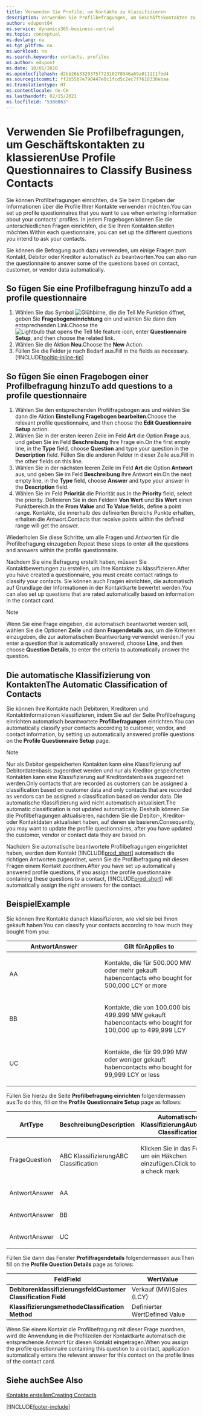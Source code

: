 ```yaml
---
title: Verwenden Sie Profile, um Kontakte zu klassifizieren
description: Verwenden Sie Profilbefragungen, um Geschäftskontakten zu klassieren
author: edupont04
ms.service: dynamics365-business-central
ms.topic: conceptual
ms.devlang: na
ms.tgt_pltfrm: na
ms.workload: na
ms.search.keywords: contacts, profiles
ms.author: edupont
ms.date: 10/01/2020
ms.openlocfilehash: d2bb26b3320375f72310278946a69a011111fbd4
ms.sourcegitcommit: ff2b55b7e790447e0c1fcd5c2ec7f7610338ebaa
ms.translationtype: HT
ms.contentlocale: de-CH
ms.lasthandoff: 02/15/2021
ms.locfileid: "5388863"
---
```

# <a name="use-profile-questionnaires-to-classify-business-contacts"></a><span data-ttu-id="87b8c-103">Verwenden Sie Profilbefragungen, um Geschäftskontakten zu klassieren</span><span class="sxs-lookup"><span data-stu-id="87b8c-103">Use Profile Questionnaires to Classify Business Contacts</span></span>
<span data-ttu-id="87b8c-104">Sie können Profilbefragungen einrichten, die Sie beim Eingeben der Informationen über die Profile Ihrer Kontakte verwenden möchten.</span><span class="sxs-lookup"><span data-stu-id="87b8c-104">You can set up profile questionnaires that you want to use when entering information about your contacts' profiles.</span></span> <span data-ttu-id="87b8c-105">In jedem Fragebogen können Sie die unterschiedlichen Fragen einrichten, die Sie Ihren Kontakten stellen möchten.</span><span class="sxs-lookup"><span data-stu-id="87b8c-105">Within each questionnaire, you can set up the different questions you intend to ask your contacts.</span></span>  

<span data-ttu-id="87b8c-106">Sie können die Befragung auch dazu verwenden, um einige Fragen zum Kontakt, Debitor oder Kreditor automatisch zu beantworten.</span><span class="sxs-lookup"><span data-stu-id="87b8c-106">You can also run the questionnaire to answer some of the questions based on contact, customer, or vendor data automatically.</span></span>  

## <a name="to-add-a-profile-questionnaire"></a><span data-ttu-id="87b8c-107">So fügen Sie eine Profilbefragung hinzu</span><span class="sxs-lookup"><span data-stu-id="87b8c-107">To add a profile questionnaire</span></span>
1.  <span data-ttu-id="87b8c-108">Wählen Sie das Symbol ![Glühbirne, die die Tell Me Funktion öffnet](media/ui-search/search_small.png "Tell Me-Funktion"), geben Sie **Fragebogeneinrichtung** ein und wählen Sie dann den entsprechenden Link.</span><span class="sxs-lookup"><span data-stu-id="87b8c-108">Choose the ![Lightbulb that opens the Tell Me feature](media/ui-search/search_small.png "Tell me what you want to do") icon, enter **Questionnaire Setup**, and then choose the related link.</span></span>  
2.  <span data-ttu-id="87b8c-109">Wählen Sie die Aktion **Neu**.</span><span class="sxs-lookup"><span data-stu-id="87b8c-109">Choose the **New** Action.</span></span>  
3.  <span data-ttu-id="87b8c-110">Füllen Sie die Felder je nach Bedarf aus.</span><span class="sxs-lookup"><span data-stu-id="87b8c-110">Fill in the fields as necessary.</span></span> [!INCLUDE[tooltip-inline-tip](includes/tooltip-inline-tip_md.md)]  

## <a name="to-add-questions-to-a-profile-questionnaire"></a><span data-ttu-id="87b8c-111">So fügen Sie einen Fragebogen einer Profilbefragung hinzu</span><span class="sxs-lookup"><span data-stu-id="87b8c-111">To add questions to a profile questionnaire</span></span>
1.  <span data-ttu-id="87b8c-112">Wählen Sie den entsprechenden Profilfragebogen aus und wählen Sie dann die Aktion **Einstellung Fragebogen bearbeiten**.</span><span class="sxs-lookup"><span data-stu-id="87b8c-112">Choose the relevant profile questionnaire, and then choose the **Edit Questionnaire Setup** action.</span></span>  
2.  <span data-ttu-id="87b8c-113">Wählen Sie in der ersten leeren Zeile im Feld **Art** die Option **Frage** aus, und geben Sie im Feld **Beschreibung** Ihre Frage ein.</span><span class="sxs-lookup"><span data-stu-id="87b8c-113">On the first empty line, in the **Type** field, choose **Question** and type your question in the **Description** field.</span></span> <span data-ttu-id="87b8c-114">Füllen Sie die anderen Felder in dieser Zeile aus.</span><span class="sxs-lookup"><span data-stu-id="87b8c-114">Fill in the other fields on this line.</span></span>  
3.  <span data-ttu-id="87b8c-115">Wählen Sie in der nächsten leeren Zeile im Feld **Art** die Option **Antwort** aus, und geben Sie im Feld **Beschreibung** Ihre Antwort ein.</span><span class="sxs-lookup"><span data-stu-id="87b8c-115">On the next empty line, in the **Type** field, choose **Answer** and type your answer in the **Description** field.</span></span>  
4.  <span data-ttu-id="87b8c-116">Wählen Sie im Feld **Priorität** die Priorität aus.</span><span class="sxs-lookup"><span data-stu-id="87b8c-116">In the **Priority** field, select the priority.</span></span> <span data-ttu-id="87b8c-117">Definieren Sie in den Feldern **Von Wert** und **Bis Wert** einen Punktbereich.</span><span class="sxs-lookup"><span data-stu-id="87b8c-117">In the **From Value** and **To Value** fields, define a point range.</span></span> <span data-ttu-id="87b8c-118">Kontakte, die innerhalb des definierten Bereichs Punkte erhalten, erhalten die Antwort.</span><span class="sxs-lookup"><span data-stu-id="87b8c-118">Contacts that receive points within the defined range will get the answer.</span></span>  

<span data-ttu-id="87b8c-119">Wiederholen Sie diese Schritte, um alle Fragen und Antworten für die Profilbefragung einzugeben.</span><span class="sxs-lookup"><span data-stu-id="87b8c-119">Repeat these steps to enter all the questions and answers within the profile questionnaire.</span></span>

<span data-ttu-id="87b8c-120">Nachdem Sie eine Befragung erstellt haben, müssen Sie Kontaktbewertungen zu erstellen, um Ihre Kontakte zu klassifizieren.</span><span class="sxs-lookup"><span data-stu-id="87b8c-120">After you have created a questionnaire, you must create contact ratings to classify your contacts.</span></span> <span data-ttu-id="87b8c-121">Sie können auch Fragen einrichten, die automatisch auf Grundlage der Informationen in der Kontaktkarte bewertet werden.</span><span class="sxs-lookup"><span data-stu-id="87b8c-121">You can also set up questions that are rated automatically based on information in the contact card.</span></span>  

> [!NOTE]
> <span data-ttu-id="87b8c-122">Wenn Sie eine Frage eingeben, die automatisch beantwortet werden soll, wählen Sie die Optionen <STRONG>Zeile</STRONG> und dann <STRONG>Fragendetails</STRONG> aus, um die Kriterien einzugeben, die zur automatischen Beantwortung verwendet werden.</span><span class="sxs-lookup"><span data-stu-id="87b8c-122">If you enter a question that is automatically answered, choose <STRONG>Line</STRONG>, and then choose <STRONG>Question Details</STRONG>, to enter the criteria to automatically answer the question.</span></span>

## <a name="the-automatic-classification-of-contacts"></a><span data-ttu-id="87b8c-123">Die automatische Klassifizierung von Kontakten</span><span class="sxs-lookup"><span data-stu-id="87b8c-123">The Automatic Classification of Contacts</span></span>
<span data-ttu-id="87b8c-124">Sie können Ihre Kontakte nach Debitoren, Kreditoren und Kontaktinformationen klassifizieren, indem Sie auf der Seite Profilbefragung einrichten automatisch beantwortete **Profilbefragungen** einrichten.</span><span class="sxs-lookup"><span data-stu-id="87b8c-124">You can automatically classify your contacts according to customer, vendor, and contact information, by setting up automatically answered profile questions on the **Profile Questionnaire Setup** page.</span></span>  

> [!NOTE]
> <span data-ttu-id="87b8c-125">Nur als Debitor gespeicherten Kontakten kann eine Klassifizierung auf Debitordatenbasis zugeordnet werden und nur als Kreditor gespeicherten Kontakten kann eine Klassifizierung auf Kreditordatenbasis zugeordnet werden.</span><span class="sxs-lookup"><span data-stu-id="87b8c-125">Only contacts that are recorded as customers can be assigned a classification based on customer data and only contacts that are recorded as vendors can be assigned a classification based on vendor data.</span></span> <span data-ttu-id="87b8c-126">Die automatische Klassifizierung wird nicht automatisch aktualisiert.</span><span class="sxs-lookup"><span data-stu-id="87b8c-126">The automatic classification is not updated automatically.</span></span> <span data-ttu-id="87b8c-127">Deshalb können Sie die Profilbefragungen aktualisieren, nachdem Sie die Debitor-, Kreditor- oder Kontaktdaten aktualisiert haben, auf denen sie basieren.</span><span class="sxs-lookup"><span data-stu-id="87b8c-127">Consequently, you may want to update the profile questionnaires, after you have updated the customer, vendor or contact data they are based on.</span></span>  

<span data-ttu-id="87b8c-128">Nachdem Sie automatische beantwortete Profilbefragungen eingerichtet haben, werden dem Kontakt [!INCLUDE[prod_short](includes/prod_short.md)] automatisch die richtigen Antworten zugeordnet, wenn Sie die Profilbefragung mit diesen Fragen einem Kontakt zuordnen.</span><span class="sxs-lookup"><span data-stu-id="87b8c-128">After you have set up automatically answered profile questions, if you assign the profile questionnaire containing these questions to a contact, [!INCLUDE[prod_short](includes/prod_short.md)] will automatically assign the right answers for the contact.</span></span>  

## <a name="example"></a><span data-ttu-id="87b8c-129">Beispiel</span><span class="sxs-lookup"><span data-stu-id="87b8c-129">Example</span></span>
<span data-ttu-id="87b8c-130">Sie können Ihre Kontakte danach klassifizieren, wie viel sie bei Ihnen gekauft haben:</span><span class="sxs-lookup"><span data-stu-id="87b8c-130">You can classify your contacts according to how much they bought from you:</span></span>

<table>
<colgroup>
<col style="width: 50%" />
<col style="width: 50%" />
</colgroup>
<thead>
<tr class="header">
<th><span data-ttu-id="87b8c-131"><strong>Antwort</strong></span><span class="sxs-lookup"><span data-stu-id="87b8c-131"><strong>Answer</strong></span></span></th>
<th><span data-ttu-id="87b8c-132"><strong>Gilt für</strong></span><span class="sxs-lookup"><span data-stu-id="87b8c-132"><strong>Applies to</strong></span></span></th>
</tr>
</thead>
<tbody>
<tr class="odd">
<td><p><span data-ttu-id="87b8c-133">A</span><span class="sxs-lookup"><span data-stu-id="87b8c-133">A</span></span></p></td>
<td><p><span data-ttu-id="87b8c-134">Kontakte, die für 500.000 MW oder mehr gekauft haben</span><span class="sxs-lookup"><span data-stu-id="87b8c-134">contacts who bought for 500,000 LCY or more</span></span></p></td>
</tr>
<tr class="even">
<td><p><span data-ttu-id="87b8c-135">B</span><span class="sxs-lookup"><span data-stu-id="87b8c-135">B</span></span></p></td>
<td><p><span data-ttu-id="87b8c-136">Kontakte, die von 100.000 bis 499.999 MW gekauft haben</span><span class="sxs-lookup"><span data-stu-id="87b8c-136">contacts who bought for 100,000 up to 499,999 LCY</span></span></p></td>
</tr>
<tr class="odd">
<td><p><span data-ttu-id="87b8c-137">U</span><span class="sxs-lookup"><span data-stu-id="87b8c-137">C</span></span></p></td>
<td><p><span data-ttu-id="87b8c-138">Kontakte, die für 99.999 MW oder weniger gekauft haben</span><span class="sxs-lookup"><span data-stu-id="87b8c-138">contacts who bought for 99,999 LCY or less</span></span></p></td>
</tr>
</tbody>
</table>

<span data-ttu-id="87b8c-139">Füllen Sie hierzu die Seite **Profilbefragung einrichten** folgendermassen aus:</span><span class="sxs-lookup"><span data-stu-id="87b8c-139">To do this, fill on the **Profile Questionnaire Setup** page as follows:</span></span>


<table>
<colgroup>
<col style="width: 20%" />
<col style="width: 20%" />
<col style="width: 20%" />
<col style="width: 20%" />
<col style="width: 20%" />
</colgroup>
<thead>
<tr class="header">
<th><span data-ttu-id="87b8c-140"><strong>Art</strong></span><span class="sxs-lookup"><span data-stu-id="87b8c-140"><strong>Type</strong></span></span></th>
<th><span data-ttu-id="87b8c-141"><strong>Beschreibung</strong></span><span class="sxs-lookup"><span data-stu-id="87b8c-141"><strong>Description</strong></span></span></th>
<th><span data-ttu-id="87b8c-142"><strong>Automatische Klassifizierung</strong></span><span class="sxs-lookup"><span data-stu-id="87b8c-142"><strong>Automatic Classification</strong></span></span></th>
<th><span data-ttu-id="87b8c-143"><strong>Von Wert</strong></span><span class="sxs-lookup"><span data-stu-id="87b8c-143"><strong>From Value</strong></span></span></th>
<th><span data-ttu-id="87b8c-144"><strong>Bis Wert</strong></span><span class="sxs-lookup"><span data-stu-id="87b8c-144"><strong>To Value</strong></span></span></th>
</tr>
</thead>
<tbody>
<tr class="odd">
<td><p><span data-ttu-id="87b8c-145">Frage</span><span class="sxs-lookup"><span data-stu-id="87b8c-145">Question</span></span></p></td>
<td><p><span data-ttu-id="87b8c-146">ABC Klassifizierung</span><span class="sxs-lookup"><span data-stu-id="87b8c-146">ABC Classification</span></span></p></td>
<td><p><span data-ttu-id="87b8c-147">Klicken Sie in das Feld, um ein Häkchen einzufügen.</span><span class="sxs-lookup"><span data-stu-id="87b8c-147">Click to insert a check mark</span></span></p></td>
<td><p> </p></td>
<td><p> </p></td>
</tr>
<tr class="even">
<td><p><span data-ttu-id="87b8c-148">Antwort</span><span class="sxs-lookup"><span data-stu-id="87b8c-148">Answer</span></span></p></td>
<td><p><span data-ttu-id="87b8c-149">A</span><span class="sxs-lookup"><span data-stu-id="87b8c-149">A</span></span></p></td>
<td><p> </p></td>
<td><p><span data-ttu-id="87b8c-150">500.000</span><span class="sxs-lookup"><span data-stu-id="87b8c-150">500,000</span></span></p></td>
<td><p> </p></td>
</tr>
<tr class="odd">
<td><p><span data-ttu-id="87b8c-151">Antwort</span><span class="sxs-lookup"><span data-stu-id="87b8c-151">Answer</span></span></p></td>
<td><p><span data-ttu-id="87b8c-152">B</span><span class="sxs-lookup"><span data-stu-id="87b8c-152">B</span></span></p></td>
<td><p> </p></td>
<td><p><span data-ttu-id="87b8c-153">100.000</span><span class="sxs-lookup"><span data-stu-id="87b8c-153">100,000</span></span></p></td>
<td><p><span data-ttu-id="87b8c-154">499.999</span><span class="sxs-lookup"><span data-stu-id="87b8c-154">499,999</span></span></p></td>
</tr>
<tr class="even">
<td><p><span data-ttu-id="87b8c-155">Antwort</span><span class="sxs-lookup"><span data-stu-id="87b8c-155">Answer</span></span></p></td>
<td><p><span data-ttu-id="87b8c-156">U</span><span class="sxs-lookup"><span data-stu-id="87b8c-156">C</span></span></p></td>
<td><p> </p></td>
<td><p> </p></td>
<td><p><span data-ttu-id="87b8c-157">99.999</span><span class="sxs-lookup"><span data-stu-id="87b8c-157">99,999</span></span></p></td>
</tr>
</tbody>
</table>

<span data-ttu-id="87b8c-158">Füllen Sie dann das Fenster **Profilfragendetails** folgendermassen aus:</span><span class="sxs-lookup"><span data-stu-id="87b8c-158">Then fill on the **Profile Question Details** page as follows:</span></span>
<table>
<colgroup>
<col style="width: 50%" />
<col style="width: 50%" />
</colgroup>
<thead>
<tr class="header">
<th><span data-ttu-id="87b8c-159"><strong>Feld</strong></span><span class="sxs-lookup"><span data-stu-id="87b8c-159"><strong>Field</strong></span></span></th>
<th><span data-ttu-id="87b8c-160"><strong>Wert</strong></span><span class="sxs-lookup"><span data-stu-id="87b8c-160"><strong>Value</strong></span></span></th>
</tr>
</thead>
<tbody>
<tr>
<td><span data-ttu-id="87b8c-161"><strong>Debitorenklassifizierungsfeld</strong></span><span class="sxs-lookup"><span data-stu-id="87b8c-161"><strong>Customer Classification Field</strong></span></span></td>
<td><span data-ttu-id="87b8c-162"><emphasis>Verkauf (MW)</emphasis></span><span class="sxs-lookup"><span data-stu-id="87b8c-162"><emphasis>Sales (LCY)</emphasis></span></span></td>
</tr>
<tr>
<td><span data-ttu-id="87b8c-163"><strong>Klassifizierungsmethode</strong></span><span class="sxs-lookup"><span data-stu-id="87b8c-163"><strong>Classification Method</strong></span></span></td>
<td><span data-ttu-id="87b8c-164"><emphasis>Definierter Wert</emphasis></span><span class="sxs-lookup"><span data-stu-id="87b8c-164"><emphasis>Defined Value</emphasis></span></span></td>
</tr>
</tbody>
</table>

<span data-ttu-id="87b8c-165">Wenn Sie einem Kontakt die Profilbefragung mit dieser Frage zuordnen, wird die Anwendung in die Profilzeilen der Kontaktkarte automatisch die entsprechende Antwort für diesen Kontakt eingetragen.</span><span class="sxs-lookup"><span data-stu-id="87b8c-165">When you assign the profile questionnaire containing this question to a contact, application automatically enters the relevant answer for this contact on the profile lines of the contact card.</span></span>

## <a name="see-also"></a><span data-ttu-id="87b8c-166">Siehe auch</span><span class="sxs-lookup"><span data-stu-id="87b8c-166">See Also</span></span>
[<span data-ttu-id="87b8c-167">Kontakte erstellen</span><span class="sxs-lookup"><span data-stu-id="87b8c-167">Creating Contacts</span></span>](marketing-create-contact-companies.md)  


[!INCLUDE[footer-include](includes/footer-banner.md)]